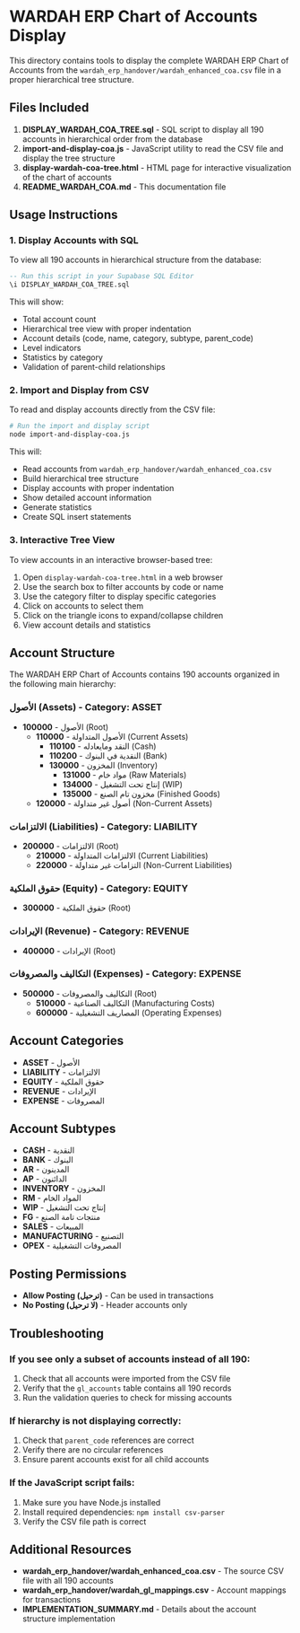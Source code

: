 # WARDAH ERP Chart of Accounts Display

This directory contains tools to display the complete WARDAH ERP Chart of Accounts from the `wardah_erp_handover/wardah_enhanced_coa.csv` file in a proper hierarchical tree structure.

## Files Included

1. **DISPLAY_WARDAH_COA_TREE.sql** - SQL script to display all 190 accounts in hierarchical order from the database
2. **import-and-display-coa.js** - JavaScript utility to read the CSV file and display the tree structure
3. **display-wardah-coa-tree.html** - HTML page for interactive visualization of the chart of accounts
4. **README_WARDAH_COA.md** - This documentation file

## Usage Instructions

### 1. Display Accounts with SQL

To view all 190 accounts in hierarchical structure from the database:

```sql
-- Run this script in your Supabase SQL Editor
\i DISPLAY_WARDAH_COA_TREE.sql
```

This will show:
- Total account count
- Hierarchical tree view with proper indentation
- Account details (code, name, category, subtype, parent_code)
- Level indicators
- Statistics by category
- Validation of parent-child relationships

### 2. Import and Display from CSV

To read and display accounts directly from the CSV file:

```bash
# Run the import and display script
node import-and-display-coa.js
```

This will:
- Read accounts from `wardah_erp_handover/wardah_enhanced_coa.csv`
- Build hierarchical tree structure
- Display accounts with proper indentation
- Show detailed account information
- Generate statistics
- Create SQL insert statements

### 3. Interactive Tree View

To view accounts in an interactive browser-based tree:

1. Open `display-wardah-coa-tree.html` in a web browser
2. Use the search box to filter accounts by code or name
3. Use the category filter to display specific categories
4. Click on accounts to select them
5. Click on the triangle icons to expand/collapse children
6. View account details and statistics

## Account Structure

The WARDAH ERP Chart of Accounts contains 190 accounts organized in the following main hierarchy:

### الأصول (Assets) - Category: ASSET
- **100000** - الأصول (Root)
  - **110000** - الأصول المتداولة (Current Assets)
    - **110100** - النقد ومايعادله (Cash)
    - **110200** - النقدية في البنوك (Bank)
    - **130000** - المخزون (Inventory)
      - **131000** - مواد خام (Raw Materials)
      - **134000** - إنتاج تحت التشغيل (WIP)
      - **135000** - مخزون تام الصنع (Finished Goods)
  - **120000** - أصول غير متداولة (Non-Current Assets)

### الالتزامات (Liabilities) - Category: LIABILITY
- **200000** - الالتزامات (Root)
  - **210000** - الالتزامات المتداولة (Current Liabilities)
  - **220000** - التزامات غير متداولة (Non-Current Liabilities)

### حقوق الملكية (Equity) - Category: EQUITY
- **300000** - حقوق الملكية (Root)

### الإيرادات (Revenue) - Category: REVENUE
- **400000** - الإيرادات (Root)

### التكاليف والمصروفات (Expenses) - Category: EXPENSE
- **500000** - التكاليف والمصروفات (Root)
  - **510000** - التكاليف الصناعية (Manufacturing Costs)
  - **600000** - المصاريف التشغيلية (Operating Expenses)

## Account Categories

- **ASSET** - الأصول
- **LIABILITY** - الالتزامات
- **EQUITY** - حقوق الملكية
- **REVENUE** - الإيرادات
- **EXPENSE** - المصروفات

## Account Subtypes

- **CASH** - النقدية
- **BANK** - البنوك
- **AR** - المدينون
- **AP** - الدائنون
- **INVENTORY** - المخزون
- **RM** - المواد الخام
- **WIP** - إنتاج تحت التشغيل
- **FG** - منتجات تامة الصنع
- **SALES** - المبيعات
- **MANUFACTURING** - التصنيع
- **OPEX** - المصروفات التشغيلية

## Posting Permissions

- **Allow Posting (ترحيل)** - Can be used in transactions
- **No Posting (لا ترحيل)** - Header accounts only

## Troubleshooting

### If you see only a subset of accounts instead of all 190:

1. Check that all accounts were imported from the CSV file
2. Verify that the `gl_accounts` table contains all 190 records
3. Run the validation queries to check for missing accounts

### If hierarchy is not displaying correctly:

1. Check that `parent_code` references are correct
2. Verify there are no circular references
3. Ensure parent accounts exist for all child accounts

### If the JavaScript script fails:

1. Make sure you have Node.js installed
2. Install required dependencies: `npm install csv-parser`
3. Verify the CSV file path is correct

## Additional Resources

- **wardah_erp_handover/wardah_enhanced_coa.csv** - The source CSV file with all 190 accounts
- **wardah_erp_handover/wardah_gl_mappings.csv** - Account mappings for transactions
- **IMPLEMENTATION_SUMMARY.md** - Details about the account structure implementation